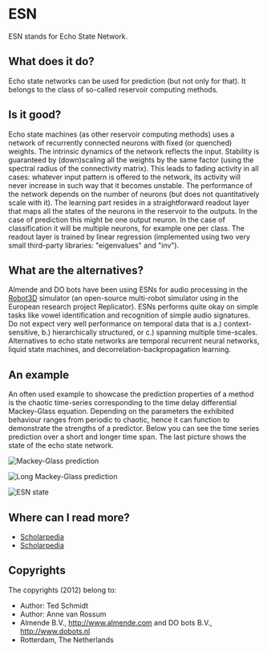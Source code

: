 <!-- Uses markdown syntax for neat display at github -->

# ESN
ESN stands for Echo State Network.

## What does it do?
Echo state networks can be used for prediction (but not only for that). It belongs to the class of so-called reservoir computing methods. 

## Is it good?
Echo state machines (as other reservoir computing methods) uses a network of recurrently connected neurons with fixed (or quenched) weights. The intrinsic dynamics of the network reflects the input. Stability is guaranteed by (down)scaling all the weights by the same factor (using the spectral radius of the connectivity matrix). This leads to fading activity in all cases: whatever input pattern is offered to the network, its activity will never increase in such way that it becomes unstable. The performance of the network depends on the number of neurons (but does not quantitatively scale with it). The learning part resides in a straightforward readout layer that maps all the states of the neurons in the reservoir to the outputs. In the case of prediction this might be one output neuron. In the case of classification it will be multiple neurons, for example one per class. The readout layer is trained by linear regression (implemented using two very small third-party libraries: "eigenvalues" and "inv").

## What are the alternatives?
Almende and DO bots have been using ESNs for audio processing in the [Robot3D](https://launchpad.net/robot3d) simulator (an open-source multi-robot simulator using in the European research project Replicator). ESNs performs quite okay on simple tasks like vowel identification and recognition of simple audio signatures. Do not expect very well performance on temporal data that is a.) context-sensitive, b.) hierarchically structured, or c.) spanning multiple time-scales. Alternatives to echo state networks are temporal recurrent neural networks, liquid state machines, and decorrelation-backpropagation learning.

## An example
An often used example to showcase the prediction properties of a method is the chaotic time-series corresponding to the time delay differential Mackey-Glass equation. Depending on the parameters the exhibited behaviour ranges from periodic to chaotic, hence it can function to demonstrate the strengths of a predictor. Below you can see the time series prediction over a short and longer time span. The last picture shows the state of the echo state network.

![Mackey-Glass prediction](https://github.com/mrquincle/esn/raw/master/doc/mackey_glass.png "Mackey-Glass time series prediction")

![Long Mackey-Glass prediction](https://github.com/mrquincle/esn/raw/master/doc/mackey_glass_long.png "Mackey-Glass time series prediction over longer time span")

![ESN state](https://github.com/mrquincle/esn/raw/master/doc/reservoir_state.jpg "Echo state network state")

## Where can I read more?
* [Scholarpedia](http://www.scholarpedia.org/article/Echo_state_network)
* [Scholarpedia](http://www.scholarpedia.org/article/Mackey-Glass_equation)

## Copyrights
The copyrights (2012) belong to:

- Author: Ted Schmidt
- Author: Anne van Rossum
- Almende B.V., http://www.almende.com and DO bots B.V., http://www.dobots.nl
- Rotterdam, The Netherlands
